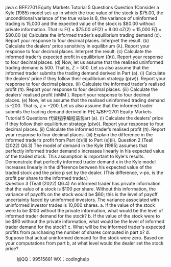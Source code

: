 java c
BFF2701 Equity Markets
Tutorial 5 Questions
Question   1Consider   a   Kyle   (1985)   model   set-up   in which the true value of the   stock   is   $75.00,   the   unconditional   variance of the true value is 8, the variance of uninformed trading is   15,000   and the   expected value   of   the stock   is $80.00 without   private   information.    That   is:
               F(̃)   =   $75.00
               σF(2)      =   8.00
               σZ(2)      =   15,000
               F(̅)   =   $80.00
(a)    Calculate the   informed   trader’s equilibrium trading demand   (x).      Report your   response   to   four   decimal   places.    Interpret   the   result.
(b)   Calculate   the   dealers’   price   sensitivity   in   equilibrium   (λ).       Report   your   response   to   four   decimal   places.    Interpret   the   result.
(c)   Calculate   the   informed   trader’s   expected   profit   in   equilibrium   (̃(π)).   Report   your   response   to four decimal   places.
(d)   Now, let us assume that the realised uninformed trading demand   is   500.    That   is, Z    =   500.   Let   us also assume that the   informed trader submits   the trading   demand   derived   in   Part   (a).
(i)                         Calculate the dealers’ price   if they follow their equilibrium strategy (p(w)).    Report   your   response to four decimal   places.
(ii)                      Calculate   the   informed   trader’s   realised   profit   (π).       Report   your   response to   four   decimal   places.
(iii)                   Calculate the dealers’   realised   profit   (πMM   ).    Report your   response   to   four   decimal   places.
(e)   Now,   let   us   assume   that   the   realised   uninformed   trading   demand   is   -200.      That   is,   z   =   −200.    Let   us also assume that the informed   trader   submits the trading   demand   derived   in   P代 写BFF2701 Equity Markets Tutorial 5 Questions
代做程序编程语言art   (a).
(i)                         Calculate the dealers’ price   if they follow their equilibrium strategy (p(w)).    Report   your   response to four decimal   places.
(ii)                      Calculate   the   informed   trader’s   realised   profit   (π).       Report   your   response to   four   decimal   places.
(iii)                Explain the difference in the informed trader’s profit from Part (d)(ii) to Part (e)(ii).
Question 2 (Teall   (2022) Q6.3)
The model of demand in the Kyle (1985) assumes that perfectly informed trader demand x increases linearly in his expected value of the traded stock. This assumption is important to Kyle's results. Demonstrate that perfectly informed trader demand x in the Kyle model increases linearly in the difference between his expected value of the traded stock and the price p set by the dealer. (This difference, v-po, is the profit per share to the informed trader.)   
Question 3 (Teall (2022)   Q6.4)
An informed trader has private information that the value of a stock is $100 per share. Without this information, the variance of payoffs on the stock would be $60; this is the level of payoff uncertainty faced by uninformed investors. The variance associated with uninformed investor trades is 10,000 shares.
a. If the value of the stock were to be $100 without the private information, what would be the level of informed trader demand for the stock?
b. If the value of the stock were to be $90 without the private information, what would be the level of informed trader demand for the stock?
c. What will be the informed trader's expected profits from purchasing the number of shares computed in part b?
d. Suppose that actual uninformed demand for the stock were zero. Based on your computations from part b, at what level would the dealer set the stock price?









         
加QQ：99515681  WX：codinghelp
